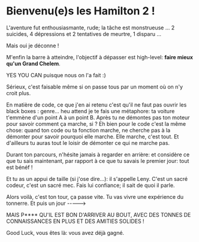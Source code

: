 # Bienvenu(e)s les Hamilton 2 !

L'aventure fut enthousiasmante, rude; la tâche est monstrueuse ... 2 suicides, 4 dépressions et 2 tentatives de meurtre, 1 disparu ...

Mais oui je déconne !

M'enfin la barre à atteindre, l'objectif à dépasser est high-level: **faire mieux qu'un Grand Chelem**.

YES YOU CAN puisque nous on l'a fait :)

Sérieux, c'est faisable même si on passe tous par un moment où on n'y croit plus.

En matière de code, ce que j'en ai retenu c'est qu'il ne faut pas ouvrir les black boxes : genre... heu attend je te fais une métaphore:  ta voiture t'emmène d'un point A à un point B. Après tu ne démontes pas ton moteur pour savoir comment ça marche, si ?
Eh bien pour le code c'est la même chose: quand ton code ou ta fonction marche, ne cherche pas à la démonter pour savoir pourquoi elle marche. Elle marche, c'est tout. Et d'ailleurs tu auras tout le loisir de démonter ce qui ne marche pas.

Durant ton parcours, n'hésite jamais à regarder en arrière: et considère ce que tu sais maintenant, par rapport à ce que tu savais le premier jour: tout est bénéf !

Et tu as un appui de taille (si j'ose dire...): il s'appelle Leny. C'est un sacré codeur, c'est un sacré mec. 
Fais lui confiance; il sait de quoi il parle.

Alors voilà, c'est ton tour, ça passe vite. Tu vas vivre une expérience du tonnerre. Et puis un jour -----> 

MAIS P**** QU'IL EST BON D'ARRIVER AU BOUT, AVEC DES TONNES DE CONNAISSANCES EN PLUS ET DES AMITIES SOLIDES !

Good Luck, vous êtes là: vous avez déjà gagné.


